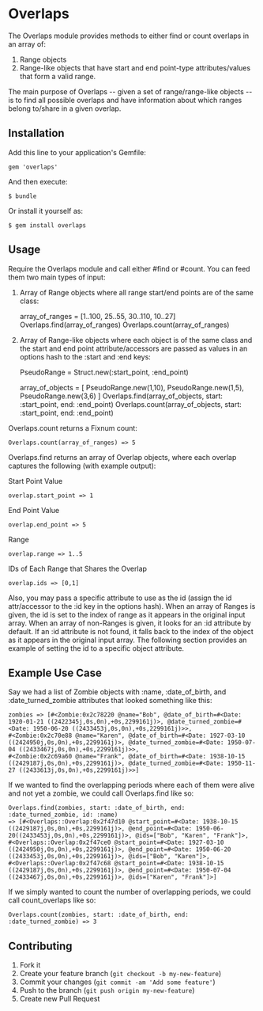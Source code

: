 # Overlaps

The Overlaps module provides methods to either find or count overlaps in an array of:
  1. Range objects
  2. Range-like objects that have start and end point-type attributes/values that form a valid range.

The main purpose of Overlaps -- given a set of range/range-like objects -- is to find all possible overlaps and have information about which ranges belong to/share in a given overlap.

## Installation

Add this line to your application's Gemfile:

    gem 'overlaps'

And then execute:

    $ bundle

Or install it yourself as:

    $ gem install overlaps

## Usage

Require the Overlaps module and call either #find or #count.  You can feed them two main types of input:

  1. Array of Range objects where all range start/end points are of the same class:

      array_of_ranges = [1..100, 25..55, 30..110, 10..27]
      Overlaps.find(array_of_ranges)
      Overlaps.count(array_of_ranges)

  2. Array of Range-like objects where each object is of the same class and the start and end point attribute/accessors are passed as values in an options hash to the :start and :end keys:

      PseudoRange = Struct.new(:start_point, :end_point)

      array_of_objects = [ PseudoRange.new(1,10), PseudoRange.new(1,5), PseudoRange.new(3,6) ]
      Overlaps.find(array_of_objects, start: :start_point, end: :end_point)
      Overlaps.count(array_of_objects, start: :start_point, end: :end_point)

Overlaps.count returns a Fixnum count:

    Overlaps.count(array_of_ranges) => 5

Overlaps.find returns an array of Overlap objects, where each overlap captures the following (with example output):

  Start Point Value

    overlap.start_point => 1

  End Point Value

    overlap.end_point => 5

  Range

    overlap.range => 1..5

  IDs of Each Range that Shares the Overlap

    overlap.ids => [0,1]

Also, you may pass a specific attribute to use as the id (assign the id attr/accessor to the :id key in the options hash).  When an array of Ranges is given, the id is set to the index of range as it appears in the original input array.  When an array of non-Ranges is given, it looks for an :id attribute by default.  If an :id attribute is not found, it falls back to the index of the object as it appears in the original input array.  The following section provides an example of setting the id to a specific object attribute.

## Example Use Case
Say we had a list of Zombie objects with :name, :date_of_birth, and :date_turned_zombie attributes that looked something like this:

    zombies => [#<Zombie:0x2c78220 @name="Bob", @date_of_birth=#<Date: 1920-01-21 ((2422345j,0s,0n),+0s,2299161j)>, @date_turned_zombie=#<Date: 1950-06-20 ((2433453j,0s,0n),+0s,2299161j)>>,
    #<Zombie:0x2c70e88 @name="Karen", @date_of_birth=#<Date: 1927-03-10 ((2424950j,0s,0n),+0s,2299161j)>, @date_turned_zombie=#<Date: 1950-07-04 ((2433467j,0s,0n),+0s,2299161j)>>,
    #<Zombie:0x2c69a60 @name="Frank", @date_of_birth=#<Date: 1938-10-15 ((2429187j,0s,0n),+0s,2299161j)>, @date_turned_zombie=#<Date: 1950-11-27 ((2433613j,0s,0n),+0s,2299161j)>>]

 If we wanted to find the overlapping periods where each of them were alive and not yet a zombie, we could call Overlaps.find like so:

    Overlaps.find(zombies, start: :date_of_birth, end: :date_turned_zombie, id: :name)
    => [#<Overlaps::Overlap:0x2f47d10 @start_point=#<Date: 1938-10-15 ((2429187j,0s,0n),+0s,2299161j)>, @end_point=#<Date: 1950-06-20((2433453j,0s,0n),+0s,2299161j)>, @ids=["Bob", "Karen", "Frank"]>,
    #<Overlaps::Overlap:0x2f47ce0 @start_point=#<Date: 1927-03-10 ((2424950j,0s,0n),+0s,2299161j)>, @end_point=#<Date: 1950-06-20 ((2433453j,0s,0n),+0s,2299161j)>, @ids=["Bob", "Karen"]>,
    #<Overlaps::Overlap:0x2f47c68 @start_point=#<Date: 1938-10-15 ((2429187j,0s,0n),+0s,2299161j)>, @end_point=#<Date: 1950-07-04 ((2433467j,0s,0n),+0s,2299161j)>, @ids=["Karen", "Frank"]>]

  If we simply wanted to count the number of overlapping periods, we could call count_overlaps like so:

    Overlaps.count(zombies, start: :date_of_birth, end: :date_turned_zombie) => 3

## Contributing

1. Fork it
2. Create your feature branch (`git checkout -b my-new-feature`)
3. Commit your changes (`git commit -am 'Add some feature'`)
4. Push to the branch (`git push origin my-new-feature`)
5. Create new Pull Request
